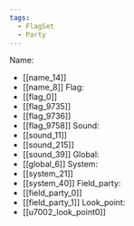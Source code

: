 ```yaml
---
tags:
  - FlagSet
  - Party
---
```

Name:
- [[name_14]]
- [[name_8]]
Flag:
- [[flag_0]]
- [[flag_9735]]
- [[flag_9736]]
- [[flag_9758]]
Sound:
- [[sound_11]]
- [[sound_215]]
- [[sound_39]]
Global:
- [[global_6]]
System:
- [[system_21]]
- [[system_40]]
Field_party:
- [[field_party_0]]
- [[field_party_1]]
Look_point:
- [[u7002_look_point0]]
